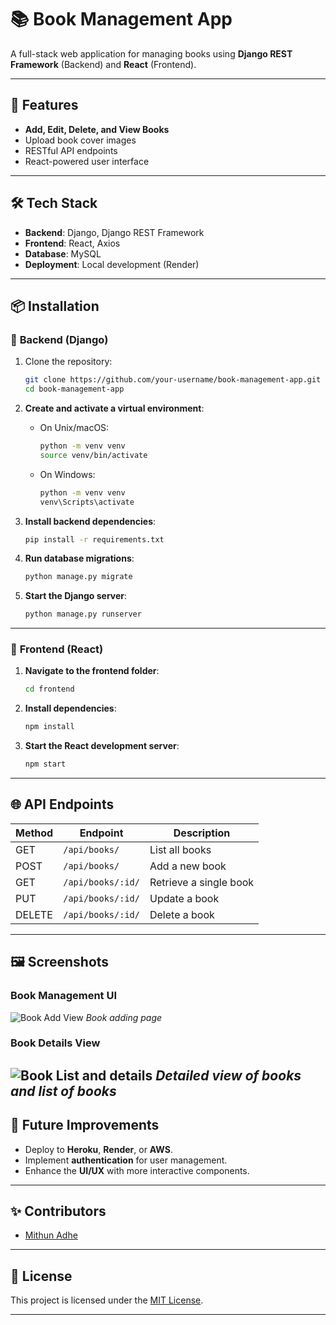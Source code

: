 # 📚 Book Management App

A full-stack web application for managing books using **Django REST Framework** (Backend) and **React** (Frontend).

---

## 🚀 **Features**

- **Add, Edit, Delete, and View Books**  
- Upload book cover images  
- RESTful API endpoints  
- React-powered user interface  

---

## 🛠️ **Tech Stack**

- **Backend**: Django, Django REST Framework  
- **Frontend**: React, Axios  
- **Database**: MySQL
- **Deployment**: Local development (Render)  

---

## 📦 **Installation**

### 🔹 **Backend (Django)**

1. Clone the repository:
    ```bash
    git clone https://github.com/your-username/book-management-app.git
    cd book-management-app
    ```

2. **Create and activate a virtual environment**:

    - On Unix/macOS:
        ```bash
        python -m venv venv
        source venv/bin/activate
        ```

    - On Windows:
        ```bash
        python -m venv venv
        venv\Scripts\activate
        ```

3. **Install backend dependencies**:
    ```bash
    pip install -r requirements.txt
    ```

4. **Run database migrations**:
    ```bash
    python manage.py migrate
    ```

5. **Start the Django server**:
    ```bash
    python manage.py runserver
    ```

---

### 🔹 **Frontend (React)**

1. **Navigate to the frontend folder**:
    ```bash
    cd frontend
    ```

2. **Install dependencies**:
    ```bash
    npm install
    ```

3. **Start the React development server**:
    ```bash
    npm start
    ```

---

## 🌐 **API Endpoints**

| Method | Endpoint         | Description              |
|---------|------------------|--------------------------|
| GET     | `/api/books/`    | List all books           |
| POST     | `/api/books/`    | Add a new book           |
| GET     | `/api/books/:id/` | Retrieve a single book   |
| PUT      | `/api/books/:id/` | Update a book            |
| DELETE   | `/api/books/:id/` | Delete a book            |

---

## 🖼️ **Screenshots**

### Book Management UI

![Book Add View](assets/book_add.jpg)
*Book adding page*

### Book Details View

![Book List and details](assets/book_list.jpg)
*Detailed view of books and list of books*
---

## 🌱 **Future Improvements**

- Deploy to **Heroku**, **Render**, or **AWS**.
- Implement **authentication** for user management.
- Enhance the **UI/UX** with more interactive components.

---

## ✨ **Contributors**

- [Mithun Adhe](https://www.linkedin.com/in/mithun-adhe)

---

## 📜 **License**

This project is licensed under the [MIT License](https://opensource.org/licenses/MIT).

---
